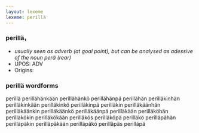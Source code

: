 ```yaml
---
layout: lexeme
lexeme: perillä
---
```


###  perillä₁

* _usually seen as adverb (at goal point), but can be analysed as adessive of the noun *perä* (rear)_
* UPOS:  ADV
* Origins: 


### perillä wordforms

perillä
perillähänkään
perillähänkö
perillähänpä
perillähän
perilläkinhän
perilläkinkään
perilläkinkö
perilläkinpä
perilläkin
perilläkäänhän
perilläkäänkin
perilläkäänkö
perilläkäänpä
perilläkään
perilläköhän
perilläkökin
perilläkökään
perilläkös
perilläköpä
perilläkö
perilläpähän
perilläpäkin
perilläpäkään
perilläpäkö
perilläpäs
perilläpä

